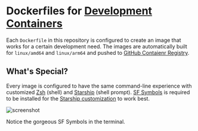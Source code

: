 # Dockerfiles for [Development Containers](https://code.visualstudio.com/docs/remote/containers)

Each `Dockerfile` in this repository is configured to create an image that works for a certain development need. The images are automatically built for `linux/amd64` and `linux/arm64` and pushed to [GitHub Contaienr Registry](https://github.com/users/tomdai/packages?repo_name=devcontainer-dockerfiles).

## What's Special?

Every image is configured to have the same command-line experience with customized [Zsh](https://www.zsh.org/) (shell) and [Starship](https://starship.rs/) (shell prompt). [SF Symbols](https://developer.apple.com/design/resources/#sf-symbols) is required to be installed for the [Starship customization](https://starship.rs/config/#prompt) to work best.

![screenshot](https://user-images.githubusercontent.com/5054148/137548067-a2ed62e9-af22-47b6-a1f7-95698bc4e018.png)

Notice the gorgeous SF Symbols in the terminal.
